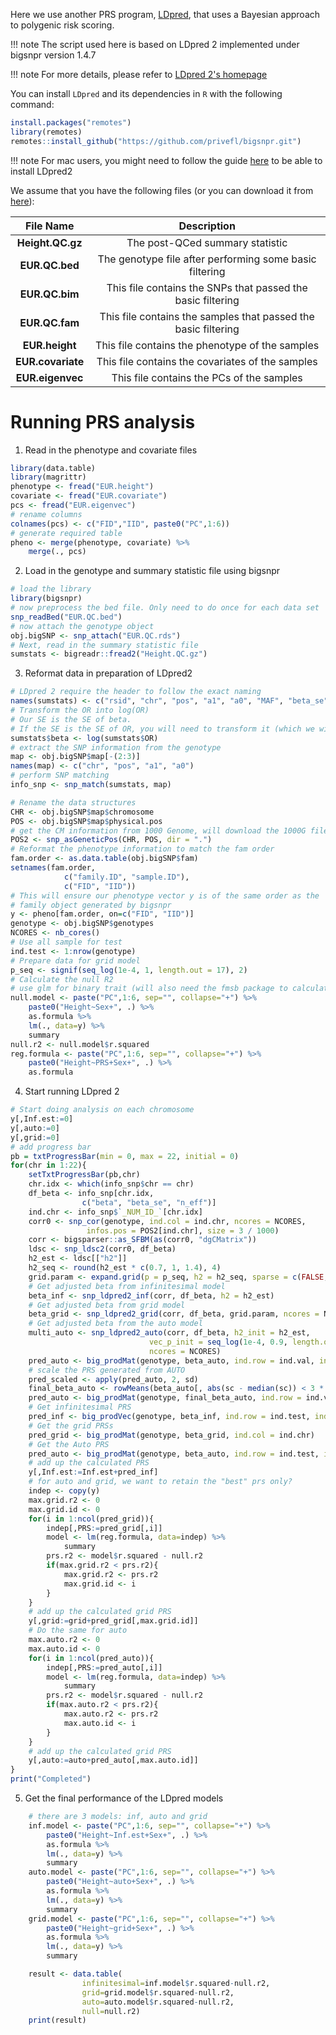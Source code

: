 Here we use another PRS program, [LDpred](https://github.com/bvilhjal/ldpred), that uses a Bayesian approach to polygenic risk scoring.


!!! note
    The script used here is based on LDpred 2 implemented under bigsnpr version 1.4.7

!!! note
    For more details, please refer to [LDpred 2's homepage](https://privefl.github.io/bigsnpr/articles/LDpred2.html)

You can install `LDpred` and its dependencies in `R` with the following command:

```R
install.packages("remotes")
library(remotes)
remotes::install_github("https://github.com/privefl/bigsnpr.git")
```

!!! note
    For mac users, you might need to follow the guide [here](https://thecoatlessprofessor.com/programming/cpp/openmp-in-r-on-os-x/) to be able to install LDpred2


We assume that you have the following files (or you can download it from [here](https://drive.google.com/file/d/1_ujJhCFAAHp_fA2U291pBUPTeF_FQLyu/view?usp=sharing)):

|File Name | Description|
|:-:|:-:|
|**Height.QC.gz**| The post-QCed summary statistic |
|**EUR.QC.bed**| The genotype file after performing some basic filtering |
|**EUR.QC.bim**| This file contains the SNPs that passed the basic filtering |
|**EUR.QC.fam**| This file contains the samples that passed the basic filtering |
|**EUR.height**| This file contains the phenotype of the samples |
|**EUR.covariate**| This file contains the covariates of the samples |
|**EUR.eigenvec**| This file contains the PCs of the samples |


# Running PRS analysis

1. Read in the phenotype and covariate files
```R
library(data.table)
library(magrittr)
phenotype <- fread("EUR.height")
covariate <- fread("EUR.covariate")
pcs <- fread("EUR.eigenvec")
# rename columns
colnames(pcs) <- c("FID","IID", paste0("PC",1:6))
# generate required table
pheno <- merge(phenotype, covariate) %>%
    merge(., pcs)
``` 
2. Load in the genotype and summary statistic file using bigsnpr
``` R
# load the library
library(bigsnpr)
# now preprocess the bed file. Only need to do once for each data set
snp_readBed("EUR.QC.bed")
# now attach the genotype object
obj.bigSNP <- snp_attach("EUR.QC.rds")
# Next, read in the summary statistic file
sumstats <- bigreadr::fread2("Height.QC.gz")
```

3. Reformat data in preparation of LDpred2
```R
# LDpred 2 require the header to follow the exact naming
names(sumstats) <- c("rsid", "chr", "pos", "a1", "a0", "MAF", "beta_se", "p", "n_eff", "INFO", "OR")
# Transform the OR into log(OR)
# Our SE is the SE of beta. 
# If the SE is the SE of OR, you will need to transform it (which we will not go into)
sumstats$beta <- log(sumstats$OR)
# extract the SNP information from the genotype
map <- obj.bigSNP$map[-(2:3)]
names(map) <- c("chr", "pos", "a1", "a0")
# perform SNP matching
info_snp <- snp_match(sumstats, map)

# Rename the data structures
CHR <- obj.bigSNP$map$chromosome
POS <- obj.bigSNP$map$physical.pos
# get the CM information from 1000 Genome, will download the 1000G file
POS2 <- snp_asGeneticPos(CHR, POS, dir = ".")
# Reformat the phenotype information to match the fam order
fam.order <- as.data.table(obj.bigSNP$fam)
setnames(fam.order, 
            c("family.ID", "sample.ID"), 
            c("FID", "IID"))
# This will ensure our phenotype vector y is of the same order as the 
# family object generated by bigsnpr
y <- pheno[fam.order, on=c("FID", "IID")]
genotype <- obj.bigSNP$genotypes
NCORES <- nb_cores()
# Use all sample for test
ind.test <- 1:nrow(genotype)
# Prepare data for grid model
p_seq <- signif(seq_log(1e-4, 1, length.out = 17), 2)
# Calculate the null R2
# use glm for binary trait (will also need the fmsb package to calculate the pseudo R2)
null.model <- paste("PC",1:6, sep="", collapse="+") %>% 
    paste0("Height~Sex+", .) %>%
    as.formula %>%
    lm(., data=y) %>%
    summary
null.r2 <- null.model$r.squared
reg.formula <- paste("PC",1:6, sep="", collapse="+") %>% 
    paste0("Height~PRS+Sex+", .) %>% 
    as.formula

```

4. Start running LDpred 2
```R
# Start doing analysis on each chromosome
y[,Inf.est:=0]
y[,auto:=0]
y[,grid:=0]
# add progress bar
pb = txtProgressBar(min = 0, max = 22, initial = 0) 
for(chr in 1:22){
    setTxtProgressBar(pb,chr)
    chr.idx <- which(info_snp$chr == chr)
    df_beta <- info_snp[chr.idx, 
                c("beta", "beta_se", "n_eff")]
    ind.chr <- info_snp$`_NUM_ID_`[chr.idx]
    corr0 <- snp_cor(genotype, ind.col = ind.chr, ncores = NCORES,
                 infos.pos = POS2[ind.chr], size = 3 / 1000)
    corr <- bigsparser::as_SFBM(as(corr0, "dgCMatrix"))
    ldsc <- snp_ldsc2(corr0, df_beta)
    h2_est <- ldsc[["h2"]]
    h2_seq <- round(h2_est * c(0.7, 1, 1.4), 4)
    grid.param <- expand.grid(p = p_seq, h2 = h2_seq, sparse = c(FALSE, TRUE))
    # Get adjusted beta from infinitesimal model
    beta_inf <- snp_ldpred2_inf(corr, df_beta, h2 = h2_est)
    # Get adjusted beta from grid model
    beta_grid <- snp_ldpred2_grid(corr, df_beta, grid.param, ncores = NCORES)
    # Get adjusted beta from the auto model
    multi_auto <- snp_ldpred2_auto(corr, df_beta, h2_init = h2_est,
                               vec_p_init = seq_log(1e-4, 0.9, length.out = NCORES),
                               ncores = NCORES)
    pred_auto <- big_prodMat(genotype, beta_auto, ind.row = ind.val, ind.col = ind.chr2)
    # scale the PRS generated from AUTO
    pred_scaled <- apply(pred_auto, 2, sd)
    final_beta_auto <- rowMeans(beta_auto[, abs(sc - median(sc)) < 3 * mad(sc)])
    pred_auto <- big_prodMat(genotype, final_beta_auto, ind.row = ind.val, ind.col = ind.chr2)
    # Get infinitesimal PRS
    pred_inf <- big_prodVec(genotype, beta_inf, ind.row = ind.test, ind.col = ind.chr)
    # Get the grid PRSs
    pred_grid <- big_prodMat(genotype, beta_grid, ind.col = ind.chr)
    # Get the Auto PRS
    pred_auto <- big_prodMat(genotype, beta_auto, ind.row = ind.test, ind.col = ind.chr)
    # add up the calculated PRS
    y[,Inf.est:=Inf.est+pred_inf]
    # for auto and grid, we want to retain the "best" prs only?
    indep <- copy(y) 
    max.grid.r2 <- 0
    max.grid.id <- 0
    for(i in 1:ncol(pred_grid)){
        indep[,PRS:=pred_grid[,i]]
        model <- lm(reg.formula, data=indep) %>%
            summary
        prs.r2 <- model$r.squared - null.r2
        if(max.grid.r2 < prs.r2){
            max.grid.r2 <- prs.r2
            max.grid.id <- i
        }
    }
    # add up the calculated grid PRS
    y[,grid:=grid+pred_grid[,max.grid.id]]
    # Do the same for auto
    max.auto.r2 <- 0
    max.auto.id <- 0
    for(i in 1:ncol(pred_auto)){
        indep[,PRS:=pred_auto[,i]]
        model <- lm(reg.formula, data=indep) %>%
            summary
        prs.r2 <- model$r.squared - null.r2
        if(max.auto.r2 < prs.r2){
            max.auto.r2 <- prs.r2
            max.auto.id <- i
        }
    }
    # add up the calculated grid PRS
    y[,auto:=auto+pred_auto[,max.auto.id]]
}
print("Completed")
```

5. Get the final performance of the LDpred models
```R
    # there are 3 models: inf, auto and grid
    inf.model <- paste("PC",1:6, sep="", collapse="+") %>% 
        paste0("Height~Inf.est+Sex+", .) %>% 
        as.formula %>%
        lm(., data=y) %>%
        summary
    auto.model <- paste("PC",1:6, sep="", collapse="+") %>% 
        paste0("Height~auto+Sex+", .) %>% 
        as.formula %>%
        lm(., data=y) %>%
        summary
    grid.model <- paste("PC",1:6, sep="", collapse="+") %>% 
        paste0("Height~grid+Sex+", .) %>% 
        as.formula %>%
        lm(., data=y) %>%
        summary

    result <- data.table(   
                infinitesimal=inf.model$r.squared-null.r2,
                grid=grid.model$r.squared-null.r2,
                auto=auto.model$r.squared-null.r2,
                null=null.r2)
    print(result)
```